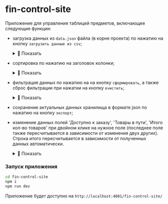 # fin-control-site

Приложение для управления таблицей предметов, включающее следующие функции:

- загрузка данных из `data.json` файла (в корне проекта) по нажатию на кнопку `загрузить данные из csv`;

  <details>
    <summary> 👀 Показать </summary>
    <p>
        <img src="https://github.com/user-attachments/assets/152ce3b1-3260-405d-9026-46d57205bd1e" width='700'>
        <img src="https://github.com/user-attachments/assets/7705b83e-c15b-46c1-ae48-d73369238157"  width='700'>

    </p>
    </details>

- сортировка по нажатию на заголовок колонки;

    <details>
    <summary> 👀 Показать </summary>
    <p>
       <img src="https://github.com/user-attachments/assets/024b8a0c-f09b-447e-a402-2415ea2b6552" width='700'>
    </p>
    </details>

- фильтрация данных по нажатию на на кнопку `сформировать`, а также сброс фильтрации при нажатии на кнопку `очистить`;

  <details>
    <summary> 👀 Показать </summary>
    <p>
    <img src="https://github.com/user-attachments/assets/6b13280d-817b-4139-ae84-5e36ca316225" width="700" >
    </p>
    </details>


- сохранение актуальных данных хранилища в формате json по нажатию на кнопку `экспорт`;

- изменение данных полей 'Доступно к заказу', 'Товары в пути', 'Итого кол-во товаров' при двойном клике на нужное поле (последнее поле также пересчитывается в зависимости от изменения двух других). Строка итого пересчитывается в зависимости от полученных данных автоматически.

    <details>
    <summary> 👀 Показать </summary>
    <p>
  <img width="700"  src="https://github.com/user-attachments/assets/a6bd0f5e-73e8-4752-b279-d7f7874dcba9">
  <img width="700"  src="https://github.com/user-attachments/assets/77cb82c5-f928-4ff7-85da-d4bcd99583f0">
  <img width="700"  src="https://github.com/user-attachments/assets/bada4b2c-e4e0-4514-a905-1fe82b3e891e">
    </p>
    </details>


### Запуск приложения

```bash
cd fin-control-site
npm i
npm run dev
```

Приложение будет доступно на `http://localhost:4001/fin-control-site/`
